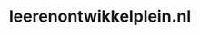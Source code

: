 ---
layout: post
title: "leerenontwikkelplein.nl"
internal_url: "/dutchgov/leerenontwikkelplein.nl.html"
subdomains_count: 6
all_subdomains_count: 14
urls_count: 6
ssl_rank: 0
http_rank: 69.666666666667
url_link: /data/leerenontwikkelplein.nl/urls.txt
all_subdomains_link: /data/leerenontwikkelplein.nl/all_subdomains.txt
subdomains_link: /data/leerenontwikkelplein.nl/subdomains.txt
categories: dutchgov
---